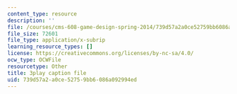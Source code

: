 ```yaml
---
content_type: resource
description: ''
file: /courses/cms-608-game-design-spring-2014/739d57a2a0ce52759bb6086a092994ed_1506701.vtt
file_size: 72601
file_type: application/x-subrip
learning_resource_types: []
license: https://creativecommons.org/licenses/by-nc-sa/4.0/
ocw_type: OCWFile
resourcetype: Other
title: 3play caption file
uid: 739d57a2-a0ce-5275-9bb6-086a092994ed
---
```

